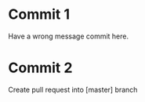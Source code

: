 # Commit 1

Have a wrong message commit here.

# Commit 2

Create pull request into [master] branch
